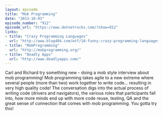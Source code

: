 ```yaml
---
layout: episode
title: "Mob Programming"
date: "2013-10-03"
episode_number: "912"
episode_url: "https://www.dotnetrocks.com/?show=912"
links:
- title: "Crazy Programming Languages"
  url: "http://www.blog404.com/wtf/10-funny-crazy-programming-languages/"
- title: "MobProgramming"
  url: "http://mobprogramming.org/"
- title: "Deadly Apps"
  url: "http://www.deadlyapps.com/"
---
```


Carl and Richard try something new - doing a mob style interview about mob programming! Mob programming takes agile to a new extreme where several people (more than two) work together to write code... resulting in very high quality code! The conversation digs into the actual process of writing code (drivers and navigators), the various roles that participants fall into, how more minds end up with more code reuse, testing, QA and the great sense of connection that comes with mob programming. You gotta try this!
